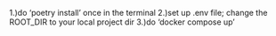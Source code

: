 1.)do ‘poetry install’ once in the terminal
2.)set up .env file; change the ROOT_DIR to your local project dir 
3.)do ‘docker compose up’
